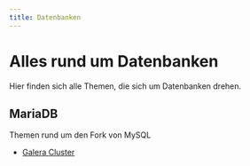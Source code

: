 ```yaml
---
title: Datenbanken
---
```


# Alles rund um Datenbanken
Hier finden sich alle Themen, die sich um Datenbanken drehen.

## MariaDB
Themen rund um den Fork von MySQL

* [Galera Cluster](mariadb_galera)
